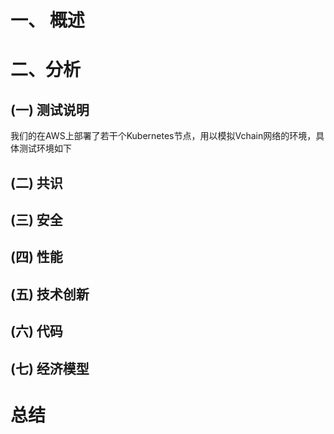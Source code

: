 # 一、 概述


# 二、分析

## (一) 测试说明

我们的在AWS上部署了若干个Kubernetes节点，用以模拟Vchain网络的环境，具体测试环境如下

## (二) 共识

## (三) 安全

## (四) 性能

## (五) 技术创新

## (六) 代码

## (七) 经济模型

# 总结

